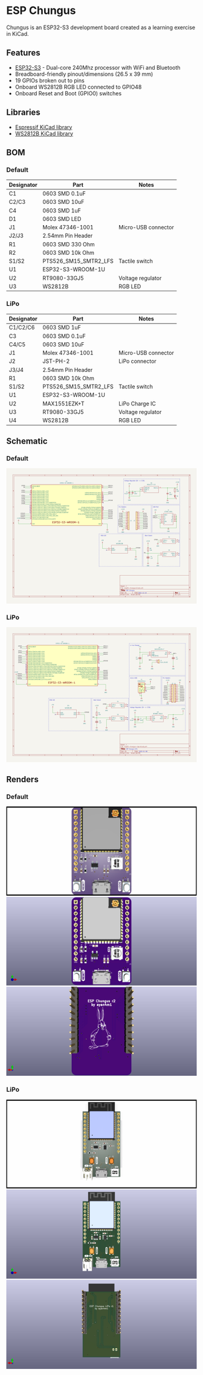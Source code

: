 # ESP Chungus

Chungus is an ESP32-S3 development board created as a learning exercise in KiCad.

## Features

- [ESP32-S3](https://www.espressif.com/en/products/socs/esp32-s3) - Dual-core 240Mhz processor with WiFi and Bluetooth
- Breadboard-friendly pinout/dimensions (26.5 x 39 mm)
- 19 GPIOs broken out to pins
- Onboard WS2812B RGB LED connected to GPIO48
- Onboard Reset and Boot (GPIO0) switches

## Libraries

- [Espressif KiCad library](https://github.com/espressif/kicad-libraries)
- [WS2812B KiCad library](https://github.com/madworm/WS2812B.pretty)

## BOM

### Default

| Designator | Part                  | Notes               |
| ---------- | --------------------- | ------------------- |
| C1         | 0603 SMD 0.1uF        |                     |
| C2/C3      | 0603 SMD 10uF         |                     |
| C4         | 0603 SMD 1uF          |                     |
| D1         | 0603 SMD LED          |                     |
| J1         | Molex 47346-1001      | Micro-USB connector |
| J2/J3      | 2.54mm Pin Header     |                     |
| R1         | 0603 SMD 330 Ohm      |                     |
| R2         | 0603 SMD 10k Ohm      |                     |
| S1/S2      | PTS526_SM15_SMTR2_LFS | Tactile switch      |
| U1         | ESP32-S3-WROOM-1U     |                     |
| U2         | RT9080-33GJ5          | Voltage regulator   |
| U3         | WS2812B               | RGB LED             |

### LiPo

| Designator | Part                  | Notes               |
| ---------- | --------------------- | ------------------- |
| C1/C2/C6   | 0603 SMD 1uF          |                     |
| C3         | 0603 SMD 0.1uF        |                     |
| C4/C5      | 0603 SMD 10uF         |                     |
| J1         | Molex 47346-1001      | Micro-USB connector |
| J2         | JST-PH-2              | LiPo connector      |
| J3/J4      | 2.54mm Pin Header     |                     |
| R1         | 0603 SMD 10k Ohm      |                     |
| S1/S2      | PTS526_SM15_SMTR2_LFS | Tactile switch      |
| U1         | ESP32-S3-WROOM-1U     |                     |
| U2         | MAX1551EZK+T          | LiPo Charge IC      |
| U3         | RT9080-33GJ5          | Voltage regulator   |
| U4         | WS2812B               | RGB LED             |

## Schematic

### Default

![schematic](./images/default/schematic.png)

### LiPo

![schematic](./images/lipo/schematic.png)

## Renders

### Default

![raytraced pcb](./images/default/render-raytraced.png)
![pcb front](./images/default/render.png)
![pcb rear](./images/default/render-back.png)

### LiPo

![raytraced pcb](./images/lipo/render-raytraced.png)
![pcb front](./images/lipo/render.png)
![pcb rear](./images/lipo/render-back.png)
